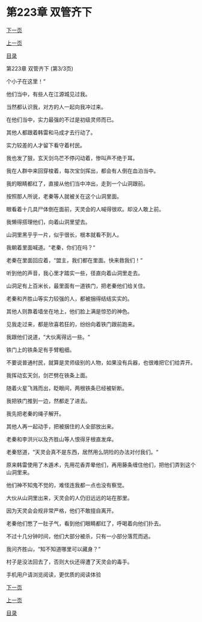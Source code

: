 <h1>第223章   双管齐下</h1>
            <div><p><a href="./0669_%E7%AC%AC224%E7%AB%A0_%E5%90%9E%E5%A4%A9%E5%85%BD.md">下一页</a></p><p><a href="./0667_%E7%AC%AC223%E7%AB%A0_%E5%8F%8C%E7%AE%A1%E9%BD%90%E4%B8%8B.md">上一页</a></p><p><a href="../">目录</a></p></div>
            <div><p>第223章   双管齐下 (第3/3页)</p><p>个小子在这里！“</p><p>他们当中，有些人在江源城见过我。</p><p>当然都认识我，对方的人一起向我冲过来。</p><p>在他们当中，实力最强的不过是初级灵师而已。</p><p>其他人都跟着韩雷和马成才去行动了。</p><p>实力较差的人才留下看守着村民。</p><p>我也发了狠，玄天剑乌芒不停闪动着，惨叫声不绝于耳。</p><p>我在人群中来回穿梭着，每次宝剑挥出，都会有人倒在血泊当中。</p><p>我的眼睛都红了，直接从他们当中冲出，走到一个山洞跟前。</p><p>按照那人所说，老秦等人就被关在这个山洞里面。</p><p>眼看着十几具尸体倒在面前，天灵会的人喊得很欢。却没人敢上前。</p><p>我懒得搭理他们，向着山洞里望去。</p><p>山洞里黑乎乎一片，似乎很长，根本就看不到人。</p><p>我朝着里面喊道。“老秦，你们在吗？“</p><p>老秦在里面回应着，“盟主，我们都在里面。快来救我们！“</p><p>听到他的声音，我心里才踏实一些，径直向着山洞里走去。</p><p>山洞足有上百米长，最里面有一道铁门，把老秦他们给关住。</p><p>老秦和齐胜山等实力较强的人，都被捆得结结实实的。</p><p>其他人则靠着墙坐在地上，他们脸上满是惊恐的神色。</p><p>见我走过来，都是欣喜若狂的，纷纷向着铁门跟前跑来。</p><p>我跟他们说道，“大伙离得远一些。“</p><p>铁门上的铁条足有手臂粗细。</p><p>不要说普通村民，就算是灵师级别的人物，如果没有兵器，也很难把它们给弄开。</p><p>我挥动玄天剑，剑芒劈在铁条上面。</p><p>随着火星飞溅而出，眨眼间，两根铁条已经被斩断。</p><p>我把铁门推到一边，然都走了进去。</p><p>我先把老秦的绳子解开。</p><p>其他人再一起动手，把被捆住的人全部放出来。</p><p>老秦和李洪兴以及齐胜山等人恨得牙根直发痒。</p><p>老秦怒道，“天灵会真不是东西，居然用么阴险的办法对付我们。“</p><p>原来韩雷使用了木遁术，先用花香弄晕他们，再用藤条缠住他们，把他们弄到这个山洞里来。</p><p>他们神不知鬼不觉的，难怪连我都一点也没有察觉。</p><p>大伙从山洞里出来，天灵会的人仍旧远远的站在那里。</p><p>因为天灵会会规非常严格，他们不敢擅自离开。</p><p>老秦他们憋了一肚子气，看到他们眼睛都红了，呼喝着向他们扑去。</p><p>不过十几分钟时间，他们大部分被杀，只有一小部分落荒而逃。</p><p>我问齐胜山，“知不知道哪里可以藏身？“</p><p>村子是没法回去了，否则大伙还得遭了天灵会的毒手。</p><p>手机用户请浏览阅读，更优质的阅读体验</p></div>
            <div><p><a href="./0669_%E7%AC%AC224%E7%AB%A0_%E5%90%9E%E5%A4%A9%E5%85%BD.md">下一页</a></p><p><a href="./0667_%E7%AC%AC223%E7%AB%A0_%E5%8F%8C%E7%AE%A1%E9%BD%90%E4%B8%8B.md">上一页</a></p><p><a href="../">目录</a></p></div>